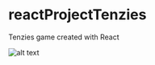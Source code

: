 # reactProjectTenzies
Tenzies game created with React 

![alt text]([https://github.com/nikolaospaterakis/reactProjectTenzies/blob/main/tenziesgamepreview.png])
